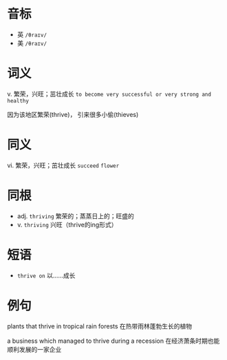 # 音标

- 英 `/θraɪv/`
- 美 `/θraɪv/`

# 词义

v. 繁荣，兴旺；茁壮成长
`to become very successful or very strong and healthy`



因为该地区繁荣(thrive)， 引来很多小偷(thieves)

# 同义

vi. 繁荣，兴旺；茁壮成长
`succeed` `flower`

# 同根

- adj. `thriving` 繁荣的；蒸蒸日上的；旺盛的
- v. `thriving` 兴旺（thrive的ing形式）

# 短语

- `thrive on` 以……成长

# 例句

plants that thrive in tropical rain forests
在热带雨林蓬勃生长的植物

a business which managed to thrive during a recession
在经济萧条时期也能顺利发展的一家企业


